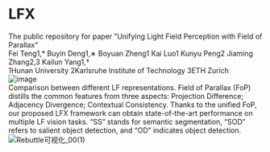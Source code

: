 # LFX
The public repository for paper ”Unifying Light Field Perception with Field of Parallax“\
Fei Teng1,* Buyin Deng1,∗ Boyuan Zheng1 Kai Luo1 Kunyu Peng2 Jiaming Zhang2,3 Kailun Yang1,† \
1Hunan University 2Karlsruhe Institute of Technology 3ETH Zurich \
![image](https://github.com/user-attachments/assets/42e9e9e0-f2c9-482f-af61-e986d3fe1aed)\
Comparison between different LF representations. Field of Parallax (FoP) distills the common features from three aspects:
Projection Difference; Adjacency Divergence; Contextual Consistency. Thanks to the unified FoP, our proposed LFX framework can
obtain state-of-the-art performance on multiple LF vision tasks. “SS” stands for semantic segmentation, “SOD” refers to salient object
detection, and “OD” indicates object detection.
![Rebuttle可视化_00(1)](https://github.com/user-attachments/assets/7786f389-5d78-46fb-9538-68ea3138320c)

